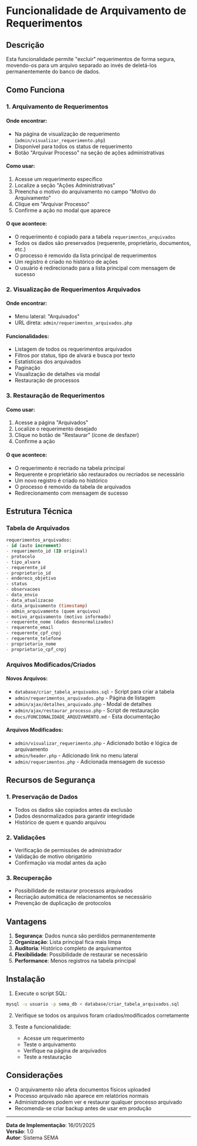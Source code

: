 # Funcionalidade de Arquivamento de Requerimentos

## Descrição

Esta funcionalidade permite "excluir" requerimentos de forma segura, movendo-os para um arquivo separado ao invés de deletá-los permanentemente do banco de dados.

## Como Funciona

### 1. Arquivamento de Requerimentos

#### Onde encontrar:
- Na página de visualização de requerimento (`admin/visualizar_requerimento.php`)
- Disponível para todos os status de requerimento
- Botão "Arquivar Processo" na seção de ações administrativas

#### Como usar:
1. Acesse um requerimento específico
2. Localize a seção "Ações Administrativas"
3. Preencha o motivo do arquivamento no campo "Motivo do Arquivamento"
4. Clique em "Arquivar Processo"
5. Confirme a ação no modal que aparece

#### O que acontece:
- O requerimento é copiado para a tabela `requerimentos_arquivados`
- Todos os dados são preservados (requerente, proprietário, documentos, etc.)
- O processo é removido da lista principal de requerimentos
- Um registro é criado no histórico de ações
- O usuário é redirecionado para a lista principal com mensagem de sucesso

### 2. Visualização de Requerimentos Arquivados

#### Onde encontrar:
- Menu lateral: "Arquivados"
- URL direta: `admin/requerimentos_arquivados.php`

#### Funcionalidades:
- Listagem de todos os requerimentos arquivados
- Filtros por status, tipo de alvará e busca por texto
- Estatísticas dos arquivados
- Paginação
- Visualização de detalhes via modal
- Restauração de processos

### 3. Restauração de Requerimentos

#### Como usar:
1. Acesse a página "Arquivados"
2. Localize o requerimento desejado
3. Clique no botão de "Restaurar" (ícone de desfazer)
4. Confirme a ação

#### O que acontece:
- O requerimento é recriado na tabela principal
- Requerente e proprietário são restaurados ou recriados se necessário
- Um novo registro é criado no histórico
- O processo é removido da tabela de arquivados
- Redirecionamento com mensagem de sucesso

## Estrutura Técnica

### Tabela de Arquivados

```sql
requerimentos_arquivados:
- id (auto increment)
- requerimento_id (ID original)
- protocolo
- tipo_alvara
- requerente_id
- proprietario_id
- endereco_objetivo
- status
- observacoes
- data_envio
- data_atualizacao
- data_arquivamento (timestamp)
- admin_arquivamento (quem arquivou)
- motivo_arquivamento (motivo informado)
- requerente_nome (dados desnormalizados)
- requerente_email
- requerente_cpf_cnpj
- requerente_telefone
- proprietario_nome
- proprietario_cpf_cnpj
```

### Arquivos Modificados/Criados

#### Novos Arquivos:
- `database/criar_tabela_arquivados.sql` - Script para criar a tabela
- `admin/requerimentos_arquivados.php` - Página de listagem
- `admin/ajax/detalhes_arquivado.php` - Modal de detalhes
- `admin/ajax/restaurar_processo.php` - Script de restauração
- `docs/FUNCIONALIDADE_ARQUIVAMENTO.md` - Esta documentação

#### Arquivos Modificados:
- `admin/visualizar_requerimento.php` - Adicionado botão e lógica de arquivamento
- `admin/header.php` - Adicionado link no menu lateral
- `admin/requerimentos.php` - Adicionada mensagem de sucesso

## Recursos de Segurança

### 1. Preservação de Dados
- Todos os dados são copiados antes da exclusão
- Dados desnormalizados para garantir integridade
- Histórico de quem e quando arquivou

### 2. Validações
- Verificação de permissões de administrador
- Validação de motivo obrigatório
- Confirmação via modal antes da ação

### 3. Recuperação
- Possibilidade de restaurar processos arquivados
- Recriação automática de relacionamentos se necessário
- Prevenção de duplicação de protocolos

## Vantagens

1. **Segurança**: Dados nunca são perdidos permanentemente
2. **Organização**: Lista principal fica mais limpa
3. **Auditoria**: Histórico completo de arquivamentos
4. **Flexibilidade**: Possibilidade de restaurar se necessário
5. **Performance**: Menos registros na tabela principal

## Instalação

1. Execute o script SQL:
```bash
mysql -u usuario -p sema_db < database/criar_tabela_arquivados.sql
```

2. Verifique se todos os arquivos foram criados/modificados corretamente

3. Teste a funcionalidade:
   - Acesse um requerimento
   - Teste o arquivamento
   - Verifique na página de arquivados
   - Teste a restauração

## Considerações

- O arquivamento não afeta documentos físicos uploaded
- Processo arquivado não aparece em relatórios normais
- Administradores podem ver e restaurar qualquer processo arquivado
- Recomenda-se criar backup antes de usar em produção

---

**Data de Implementação**: 16/01/2025  
**Versão**: 1.0  
**Autor**: Sistema SEMA 